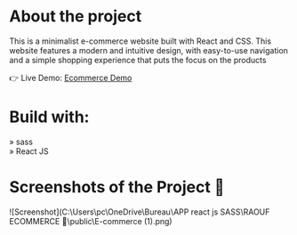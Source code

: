 # About the project

This is a minimalist e-commerce website built with React and CSS. This website features a modern and intuitive design, with easy-to-use navigation and a simple shopping experience that puts the focus on the products

👉 Live Demo: [ Ecommerce Demo](https://www.example.com/ecommerce-demo)

# Build with:

» sass<br>
» React JS

# Screenshots of the Project 📸

![Screenshot](C:\Users\pc\OneDrive\Bureau\APP react js SASS\RAOUF ECOMMERCE 🛒\public\E-commerce (1).png)
